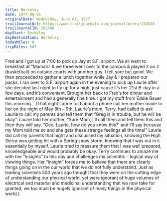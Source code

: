 ```yaml
---
title: Berkeley
date: 1977-06-01
originalDate: Wednesday, June 01, 1977
trailJournalUrl: https://www.trailjournals.com/journal/entry/292646
trailJournalId: 292646
dayStart: Berkeley
dayDestination: Berkeley
todayMiles: 0
tripMiles: 507
---
```

Fred and I got up at 7:00 to pick up Jay at S.F. airport. We all went to breakfast at “Mama’s” & we three went over to the campus & played 2 on 2 (basketball) on outside courts with another guy. I felt sore but good. We then proceeded to gather a lunch together while Jay & I prepared our packs. I ran over to S.F. airport again in the evening to pick up Laurie after she decided last night to fly up for a night just cause it’s her 21st B-day in a few days, and it’s convenient. Brought her back to Fred’s for dinner and entertainment and had a generally fine time. I got my stuff from Eddie Bauer this morning.   (That night Laurie told about a phone call her mother made to her on the night of May 8th – 9th. Laurie’s mom, Terry, had called to ask Laurie to call my parents and tell them that “Greg is in trouble, but he will be okay”. Laurie told her mother, “Sure Mom, I’ll call them and tell them this and then they will say, “Gee, Laurie, how do you know this?’ and I’ll say because my Mom told me so and she gets these strange feelings all the time!” Laurie did call my parents that night and discussed my situation, knowing the High Sierra was getting hit with a Spring snow storm, knowing that I was out in it essentially by myself. Laurie tried to reassure them that I was well prepared, knowledgeable and would probably be okay. Terry continues to amaze me with her “insights” to this day and challenges my scientific – logical way of viewing things. Her “insight” forces me to believe that there are clearly things going on in the our world that we do not fully understand. Just as leading scientists 500 years ago thought that they were on the cutting edge of understanding our physical world, yet were ignorant of huge volumes of electrical and material and medicinal understanding that we now take for granted, we too must be hugely ignorant of many things in the physical world.)
